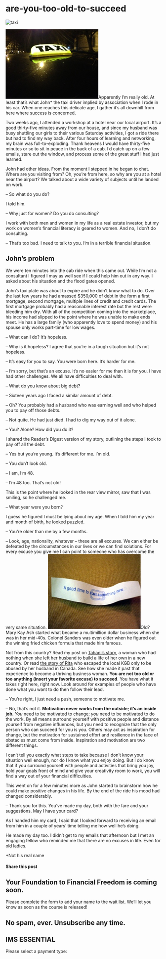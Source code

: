 # are-you-too-old-to-succeed
![taxi](https://yourfinanciallaunchpad.com/wp-content/uploads/elementor/thumbs/taxi-qdc6crp5rpm0nhkoedao3cjvtinp6cfqlffsh68byg.jpg "taxi")

[![taxi](attachments/taxi-300x225.jpg)](http://yflmainprod.wpengine.com/wp-content/uploads/2014/11/taxi.jpg)Apparently I’m really old. At least that’s what John\* the taxi driver implied by association when I rode in his car. When one reaches this delicate age, I gather it’s all downhill from here where success is concerned.

Two weeks ago, I attended a workshop at a hotel near our local airport. It’s a good thirty-five minutes away from our house, and since my husband was busy shuttling our girls to their various Saturday activities, I got a ride there but had to find my way back. After four hours of learning and networking, my brain was full-to-exploding. Thank heavens I would have thirty-five minutes or so to sit in peace in the back of a cab. I’d catch up on a few emails, stare out the window, and process some of the great stuff I had just learned.

John had other ideas. From the moment I stepped in he began to chat. Where are you visiting from? Oh, you’re from here, so why are you at a hotel near the airport? We talked about a wide variety of subjects until he landed on work.

– So what do you do?

I told him.

– Why just for women? Do you do consulting?

I work with both men and women in my life as a real estate investor, but my work on women’s financial literacy is geared to women. And no, I don’t do consulting.

– That’s too bad. I need to talk to you. I’m in a terrible financial situation.

## John’s problem

We were ten minutes into the cab ride when this came out. While I’m not a consultant I figured I may as well see if I could help him out in any way. I asked about his situation and the flood gates opened.

John’s taxi plate was about to expire and he didn’t know what to do. Over the last few years he had amassed $350,000 of debt in the form a first mortgage, second mortgage, multiple lines of credit and credit cards. The first mortgage probably had a reasonable interest rate but the rest were bleeding him dry. With all of the competition coming into the marketplace, his income had slipped to the point where he was unable to make ends meet. He has a large family (who apparently love to spend money) and his spouse only works part-time for low wages.

– What can I do? It’s hopeless.

– Why is it hopeless? I agree that you’re in a tough situation but it’s not hopeless.

– It’s easy for you to say. You were born here. It’s harder for me.

– I’m sorry, but that’s an excuse. It’s no easier for me than it is for you. I have had other challenges. We all have difficulties to deal with.

– What do you know about big debt?

– Sixteen years ago I faced a similar amount of debt.

– Oh? You probably had a husband who was earning well and who helped you to pay off those debts.

– Not quite. He had just died. I had to dig my way out of it alone.

– You? Alone? How did you do it?

I shared the Reader’s Digest version of my story, outlining the steps I took to pay off all the debt.

– Yes but you’re young. It’s different for me. I’m old.

– You don’t look old.

– I am, I’m 48.

– I’m 48 too. That’s not old!

This is the point where he looked in the rear view mirror, saw that I was smiling, so he challenged me.

– What year were you born?

I guess he figured I must be lying about my age. When I told him my year and month of birth, he looked puzzled.

– You’re older than me by a few months.

– Look, age, nationality, whatever – these are all excuses. We can either be defeated by the circumstances in our lives or we can find solutions. For every excuse you give me I can point to someone who has overcome the very same situation. [![a good time to start something new Resized](attachments/a-good-time-to-start-something-new-Resized-300x242.jpg)](http://yflmainprod.wpengine.com/wp-content/uploads/2014/11/a-good-time-to-start-something-new-Resized.jpg)Old? Mary Kay Ash started what became a multimillion dollar business when she was in her mid-40s. Colonel Sanders was even older when he figured out the winning fried chicken formula that made him famous.

Not from this country? Read my post on [Tahani’s story](https://yflmainprod.wpengine.com/2013/05/youre-15-youre-getting-married-youre-moving-tahanis-story/ "Tahani's story"), a woman who had nothing when she left her husband to build a life of her own in a new country. Or read [the story of Rita](https://yflmainprod.wpengine.com/2012/05/from-the-kgb-to-canada-ritas-story/ "Rita's story") who escaped the local KGB only to be abused by her husband in Canada. See how she made it past that experience to become a thriving business woman. **You are not too old or too anything (insert your favorite excuse) to succeed**. You have what it takes right here, right now. Look around for examples of people who have done what you want to do then follow their lead.

– You’re right, I just need a push, someone to motivate me.

– No, that’s not it. **Motivation never works from the outside; it’s an inside job**. *You* need to be motivated to change; *you* need to be motivated to do the work. By all means surround yourself with positive people and distance yourself from negative influences, but you need to recognize that the only person who can succeed for you is you. Others may act as inspiration for change, but the motivation for sustained effort and resilience in the face of obstacles must come from inside. Inspiration and motivation are two different things.

I can’t tell you exactly what steps to take because I don’t know your situation well enough, nor do I know what you enjoy doing. But I do know that if you surround yourself with people and activities that bring you joy, hold your goals front of mind and give your creativity room to work, you will find a way out of your financial difficulties.

This went on for a few minutes more as John started to brainstorm how he could make positive changes in his life. By the end of the ride his mood had changed considerably.

– Thank you for this. You’ve made my day, both with the fare and your suggestions. May I have your card?

As I handed him my card, I said that I looked forward to receiving an email from him in a couple of years’ time telling me how well he’s doing.

He made my day too. I didn’t get to my emails that afternoon but I met an engaging fellow who reminded me that there are no excuses in life. Even for old ladies.

\*Not his real name

#### Share this post

## Your Foundation to Financial Freedom is coming soon.

Please complete the form to add your name to the wait list. We’ll let you know as soon as the course is released!

## No spam, ever. Unsubscribe any time.

## IMS ESSENTIAL

Please select a payment type:
